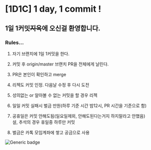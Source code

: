 # [1D1C] 1 day, 1 commit !

## 1일 1커밋~~지옥~~에 오신걸 환영합니다.

### Rules...
1. 자기 브랜치에 1일 1커밋을 한다.

2. 커밋 후 origin/master 브랜치 PR을 전체에게 날린다.

3. PR은 본인이 확인하고 merge

4. 리젝도 커밋 인정. 다음날 수정 후 다시 도전

5. 성의없는 or 알아볼 수 없는 커밋을 할 경우 리젝

6. 일일 커밋 실패시 벌금 만원(하루 기준 시간 밤12시, PR 시간을 기준으로 함)

7. 공휴일은 커밋 안해도됨(일요일제외, 안해도된다는거지 하지말라고 안했음)  
   설, 추석의 경우 휴일중 하루만 커밋

8. 벌금은 카톡 모임계좌에 쌓고 공금으로 사용

![Generic badge](https://img.shields.io/badge/ver-1.1.0-blue.svg)
